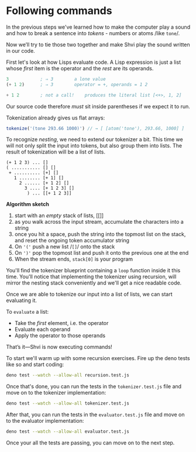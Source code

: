 # Following commands

In the previous steps we've learned how to make the computer play a sound and how to break a sentence into *tokens* - numbers or atoms /like `tone`/.

Now we’ll try to tie those two together and make Shvi play the sound written in our code.

First let's look at how Lisps evaluate code. A Lisp expression is just a list whose *first* item is the operator and the *rest* are its operands.

```lisp
3            ; ⇒ 3        a lone value
(+ 1 2)      ; ⇒ 3        operator = +, operands = 1 2

+ 1 2        ; not a call!    produces the literal list [<+>, 1, 2]
```

Our source code therefore *must* sit inside parentheses if we expect it to run.

Tokenization already gives us flat arrays:

```js
tokenize('(tone 293.66 1000)') // → [ [atom('tone'), 293.66, 1000] ]
```

To recognize *nesting*, we need to extend our tokenizer a bit. This time we will not only split the input into tokens, but also group them into lists. The result of tokenization will be a list of lists.

```
(+ 1 2 3) ... []
( ........... [] []
 + .......... [+] []
   1 ........ [+ 1] []
     2 ...... [+ 1 2] []
       3 .... [+ 1 2 3] []
        ) ... [[+ 1 2 3]]
```

**Algorithm sketch**

1. start with an *empty* stack of lists, [[]]
2. as you walk across the input stream, accumulate the characters into a string
3. once you hit a space, push the string into the topmost list on the stack, and reset the ongoing token accumulator string
4. On `'('` push a new list /`[]`/ onto the stack
5. On `')'` pop the topmost list and push it onto the previous one at the end
6. When the stream ends, `stack[0]` is your program

You'll find the tokenizer blueprint containing a `loop` function inside it this time. You'll notice that implementing the tokenizer using recursion, will mirror the nesting stack conveniently and we'll get a nice readable code.

Once we are able to tokenize our input into a list of lists, we can start evaluating it.

To `evaluate` a list:

* Take the *first* element, i.e. the operator
* Evaluate each operand
* Apply the operator to those operands

That’s it—Shvi is now executing commands!

To start we'll warm up with some recursion exercises. Fire up the deno tests like so and start coding:

```bash
deno test --watch --allow-all recursion.test.js
```

Once that's done, you can run the tests in the `tokenizer.test.js` file and move on to the tokenizer implementation:

```bash
deno test --watch --allow-all tokenizer.test.js
```

After that, you can run the tests in the `evaluator.test.js` file and move on to the evaluator implementation:

```bash
deno test --watch --allow-all evaluator.test.js
```

Once your all the tests are passing, you can move on to the next step.
